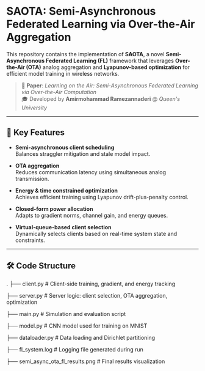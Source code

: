 # SAOTA: Semi-Asynchronous Federated Learning via Over-the-Air Aggregation

This repository contains the implementation of **SAOTA**, a novel **Semi-Asynchronous Federated Learning (FL)** framework that leverages **Over-the-Air (OTA)** analog aggregation and **Lyapunov-based optimization** for efficient model training in wireless networks.

> 📄 **Paper**: *Learning on the Air: Semi-Asynchronous Federated Learning via Over-the-Air Computation*  
> 🎓 Developed by **Amirmohammad Ramezannaderi** @ *Queen's University*

---

## 🌟 Key Features

- **Semi-asynchronous client scheduling**  
  Balances straggler mitigation and stale model impact.
  
- **OTA aggregation**  
  Reduces communication latency using simultaneous analog transmission.
  
- **Energy & time constrained optimization**  
  Achieves efficient training using Lyapunov drift-plus-penalty control.
  
- **Closed-form power allocation**  
  Adapts to gradient norms, channel gain, and energy queues.
  
- **Virtual-queue-based client selection**  
  Dynamically selects clients based on real-time system state and constraints.

---

## 🛠️ Code Structure
.
├── client.py # Client-side training, gradient, and energy tracking

├── server.py # Server logic: client selection, OTA aggregation, optimization

├── main.py # Simulation and evaluation script

├── model.py # CNN model used for training on MNIST

├── dataloader.py # Data loading and Dirichlet partitioning

├── fl_system.log # Logging file generated during run

├── semi_async_ota_fl_results.png # Final results visualization



